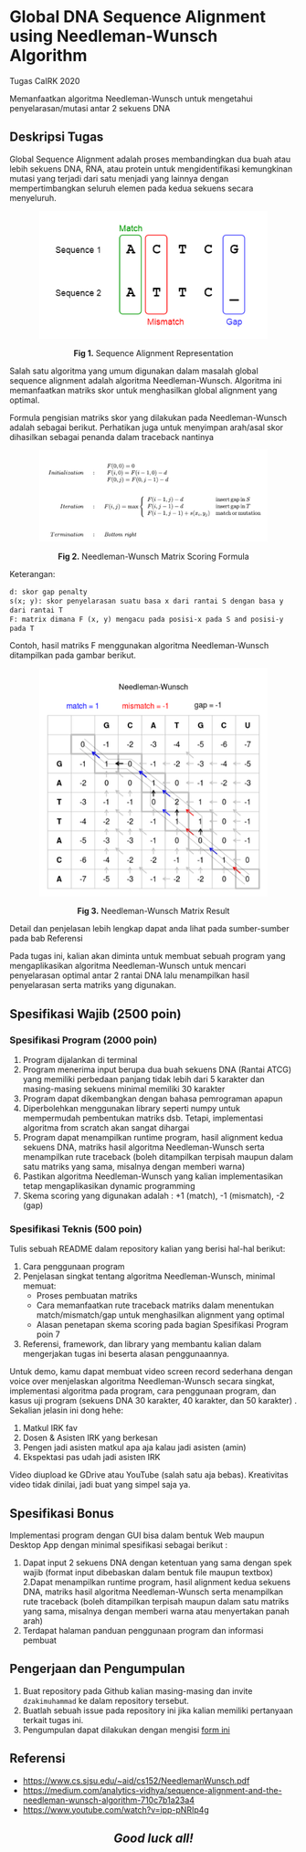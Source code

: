 # Global DNA Sequence Alignment using Needleman-Wunsch Algorithm
Tugas CaIRK 2020

Memanfaatkan algoritma Needleman-Wunsch untuk mengetahui penyelarasan/mutasi antar 2 sekuens DNA

## Deskripsi Tugas
Global Sequence Alignment adalah proses membandingkan dua buah atau lebih sekuens DNA, RNA, atau protein untuk mengidentifikasi kemungkinan mutasi yang terjadi dari satu menjadi yang lainnya dengan mempertimbangkan seluruh elemen pada kedua sekuens secara menyeluruh.

<div align="center">

<img src="img/alignment-representation.png" width="400"/>
<br>

**Fig 1.** Sequence Alignment Representation

</div>

Salah satu algoritma yang umum digunakan dalam masalah global sequence alignment adalah algoritma Needleman-Wunsch. Algoritma ini memanfaatkan matriks skor untuk menghasilkan global alignment yang optimal. 

Formula pengisian matriks skor yang dilakukan pada Needleman-Wunsch adalah sebagai berikut. Perhatikan juga untuk menyimpan arah/asal skor dihasilkan sebagai penanda dalam traceback nantinya

<div align="center">

<img src="img/matrix-filling.png" width="400"/>
<br>

**Fig 2.** Needleman-Wunsch Matrix Scoring Formula

</div>

Keterangan:
```
d: skor gap penalty
s(x; y): skor penyelarasan suatu basa x dari rantai S dengan basa y dari rantai T
F: matrix dimana F (x, y) mengacu pada posisi-x pada S and posisi-y pada T
```

Contoh, hasil matriks F menggunakan algoritma Needleman-Wunsch ditampilkan pada gambar berikut.

<div align="center">

<img src="img/needleman-wunsch-matrix-res.png" width="400"/>
<br>

**Fig 3.** Needleman-Wunsch Matrix Result

</div>

Detail dan penjelasan lebih lengkap dapat anda lihat pada sumber-sumber pada bab Referensi

Pada tugas ini, kalian akan diminta untuk membuat sebuah program yang mengaplikasikan algoritma Needleman-Wunsch untuk mencari penyelarasan optimal antar 2 rantai DNA lalu menampilkan hasil penyelarasan serta matriks yang digunakan.

## Spesifikasi Wajib (2500 poin)
### Spesifikasi Program (2000 poin)
1. Program dijalankan di terminal
2. Program menerima input berupa dua buah sekuens DNA (Rantai ATCG) yang memiliki perbedaan panjang tidak lebih dari 5 karakter dan masing-masing sekuens minimal memiliki 30 karakter
3. Program dapat dikembangkan dengan bahasa pemrograman apapun
4. Diperbolehkan menggunakan library seperti numpy untuk mempermudah pembentukan matriks dsb. Tetapi, implementasi algoritma from scratch akan sangat dihargai
5. Program dapat menampilkan runtime program, hasil alignment kedua sekuens DNA, matriks hasil algoritma Needleman-Wunsch serta menampilkan rute traceback (boleh ditampilkan terpisah maupun dalam satu matriks yang sama, misalnya dengan memberi warna)
6. Pastikan algoritma Needleman-Wunsch yang kalian implementasikan tetap mengaplikasikan dynamic programming
7. Skema scoring yang digunakan adalah : +1 (match), -1 (mismatch), -2 (gap)

### Spesifikasi Teknis (500 poin)
Tulis sebuah README dalam repository kalian yang berisi hal-hal berikut:
1. Cara penggunaan program
2. Penjelasan singkat tentang algoritma Needleman-Wunsch, minimal memuat:
   - Proses pembuatan matriks
   - Cara memanfaatkan rute traceback matriks dalam menentukan match/mismatch/gap untuk menghasilkan alignment yang optimal
   - Alasan penetapan skema scoring pada bagian Spesifikasi Program poin 7
3. Referensi, framework, dan library yang membantu kalian dalam mengerjakan tugas ini beserta alasan penggunaannya.

Untuk demo, kamu dapat membuat video screen record sederhana dengan voice over menjelaskan algoritma Needleman-Wunsch secara singkat, implementasi algoritma pada program, cara penggunaan program, dan kasus uji program (sekuens DNA 30 karakter, 40 karakter, dan 50 karakter) . Sekalian jelasin ini dong hehe:
1. Matkul IRK fav
2. Dosen & Asisten IRK yang berkesan
3. Pengen jadi asisten matkul apa aja kalau jadi asisten (amin)
4. Ekspektasi pas udah jadi asisten IRK
   
Video diupload ke GDrive atau YouTube (salah satu aja bebas). Kreativitas video tidak dinilai, jadi buat yang simpel saja ya. 

## Spesifikasi Bonus
Implementasi program dengan GUI bisa dalam bentuk Web maupun Desktop App dengan minimal spesifikasi sebagai berikut :
1. Dapat input 2 sekuens DNA dengan ketentuan yang sama dengan spek wajib (format input dibebaskan dalam bentuk file maupun textbox)
2.Dapat menampilkan runtime program, hasil alignment kedua sekuens DNA, matriks hasil algoritma Needleman-Wunsch serta menampilkan rute traceback (boleh ditampilkan terpisah maupun dalam satu matriks yang sama, misalnya dengan memberi warna atau menyertakan panah arah)
3. Terdapat halaman panduan penggunaan program dan informasi pembuat

## Pengerjaan dan Pengumpulan
1. Buat repository pada Github kalian masing-masing dan invite `dzakimuhammad` ke dalam repository tersebut.
2. Buatlah sebuah issue pada repository ini jika kalian memiliki pertanyaan terkait tugas ini.
3. Pengumpulan dapat dilakukan dengan mengisi <a href="https://forms.gle/Q7GtkgRbLtToKPYR7">form ini</a>

## Referensi
-  https://www.cs.sjsu.edu/~aid/cs152/NeedlemanWunsch.pdf
-  https://medium.com/analytics-vidhya/sequence-alignment-and-the-needleman-wunsch-algorithm-710c7b1a23a4
-  https://www.youtube.com/watch?v=ipp-pNRIp4g

<div align="center">
<h2><em>Good luck all!</em></h2>
</div>